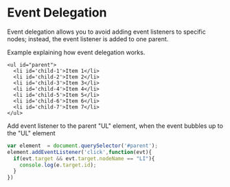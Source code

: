 # Event Delegation

Event delegation allows you to avoid adding event listeners to specific nodes; instead, the event listener is added to one parent.

Example explaining how event delegation works.

```
<ul id="parent">
  <li id='child-1'>Item 1</li>
  <li id='child-2'>Item 2</li>
  <li id='child-3'>Item 3</li>
  <li id='child-4'>Item 4</li>
  <li id='child-5'>Item 5</li>
  <li id='child-6'>Item 6</li>
  <li id='child-7'>Item 7</li>
</ul>
```

Add event listener to the parent "UL" element, when the event bubbles up to the "UL" element

```js
var element  = document.querySelector('#parent');
element.addEventListener('click',function(evt){
  if(evt.target && evt.target.nodeName == "LI"){
    console.log(e.target.id);
  }
})
```
